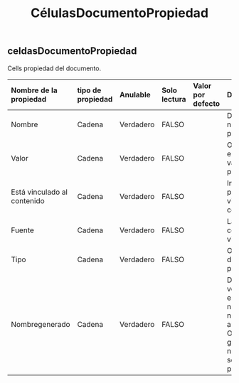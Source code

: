 ﻿---
title: CélulasDocumentoPropiedad
second_title: Aspose.Cells Cloud Documen
type: docs
url: /es/specification/model/cellsdocumentproperty/
description: "Aspose.Cells Especificación del modelo de nube: CellsDocumentProperty. Maneje sin esfuerzo Excel y otros documentos de hoja de cálculo con funciones como abrir, generar, editar, dividir, fusionar, comparar y convertir."
weight: 50
---
## **celdasDocumentoPropiedad**

 Cells propiedad del documento.

| Nombre de la propiedad| tipo de propiedad| Anulable| Solo lectura| Valor por defecto| Descripción|
|:- |:- |:- |:- |:- |:- |
| Nombre| Cadena| Verdadero| FALSO||Devuelve el nombre de la propiedad.|
| Valor| Cadena| Verdadero| FALSO|| Obtiene o establece el valor de la propiedad.|
| Está vinculado al contenido| Cadena| Verdadero| FALSO|| Indica si esta propiedad está vinculada al contenido.|
| Fuente| Cadena| Verdadero| FALSO|| La fuente del contenido vinculado.|
| Tipo| Cadena| Verdadero| FALSO|| Obtiene el tipo de datos de la propiedad.|
| Nombregenerado| Cadena| Verdadero| FALSO|| Devuelve verdadero si esta propiedad no tiene un nombre en el almacenamiento OLE2 y se generó un nombre único solo para el público API.|

